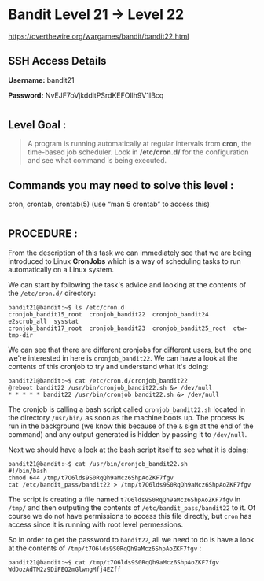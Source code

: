 # Bandit Level 21 -> Level 22 #

https://overthewire.org/wargames/bandit/bandit22.html

## SSH Access Details ##
**Username:**  bandit21

**Password:**  NvEJF7oVjkddltPSrdKEFOllh9V1IBcq
#

## Level Goal : ##
>A program is running automatically at regular intervals from **cron**, the time-based job scheduler. Look in **/etc/cron.d/** for the configuration and see what command is being executed.


## Commands you may need to solve this level : ##
cron, crontab, crontab(5) (use “man 5 crontab” to access this)


#  
## PROCEDURE : ##

From the description of this task we can immediately see that we are being introduced to Linux **CronJobs** which is a way of scheduling tasks to run automatically on a Linux system.

We can start by following the task's advice and looking at the contents of the `/etc/cron.d/` directory:

```console
bandit21@bandit:~$ ls /etc/cron.d
cronjob_bandit15_root  cronjob_bandit22  cronjob_bandit24       e2scrub_all  sysstat
cronjob_bandit17_root  cronjob_bandit23  cronjob_bandit25_root  otw-tmp-dir
```

We can see that there are different cronjobs for different users, but the one we're interested in here is `cronjob_bandit22`.  We can have a look at the contents of this cronjob to try and understand what it's doing:

```console
bandit21@bandit:~$ cat /etc/cron.d/cronjob_bandit22
@reboot bandit22 /usr/bin/cronjob_bandit22.sh &> /dev/null
* * * * * bandit22 /usr/bin/cronjob_bandit22.sh &> /dev/null
```

The cronjob is calling a bash script called `cronjob_bandit22.sh` located in the directory `/usr/bin/` as soon as the machine boots up.  The process is run in the background (we know this because of the `&` sign at the end of the command) and any output generated is hidden by passing it to `/dev/null`.

Next we should have a look at the bash script itself to see what it is doing:

```console
bandit21@bandit:~$ cat /usr/bin/cronjob_bandit22.sh
#!/bin/bash
chmod 644 /tmp/t7O6lds9S0RqQh9aMcz6ShpAoZKF7fgv
cat /etc/bandit_pass/bandit22 > /tmp/t7O6lds9S0RqQh9aMcz6ShpAoZKF7fgv
```

The script is creating a file named `t7O6lds9S0RqQh9aMcz6ShpAoZKF7fgv` in `/tmp/` and then outputing the contents of `/etc/bandit_pass/bandit22` to it.  Of course we do not have permissions to access this file directly, but `cron` has access since it is running with root level permessions.

So in order to get the password to `bandit22`, all we need to do is have a look at the contents of `/tmp/t7O6lds9S0RqQh9aMcz6ShpAoZKF7fgv` :

```console
bandit21@bandit:~$ cat /tmp/t7O6lds9S0RqQh9aMcz6ShpAoZKF7fgv
WdDozAdTM2z9DiFEQ2mGlwngMfj4EZff
```


